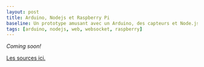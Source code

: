 ```yaml
---
layout: post
title: Arduino, Nodejs et Raspberry Pi
baseline: Un prototype amusant avec un Arduino, des capteurs et Node.js sur un Raspberry Pi.
tags: [arduino, nodejs, web, websocket, raspberry]
---
```


*Coming soon!*

[Les sources ici.](https://github.com/abulte/arduino-nodejs-socket-sqlite)
